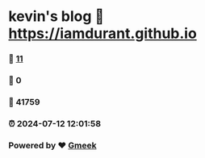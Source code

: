 # kevin's blog :link: https://iamdurant.github.io 
### :page_facing_up: [11](https://iamdurant.github.io/tag.html) 
### :speech_balloon: 0 
### :hibiscus: 41759 
### :alarm_clock: 2024-07-12 12:01:58 
### Powered by :heart: [Gmeek](https://github.com/Meekdai/Gmeek)
